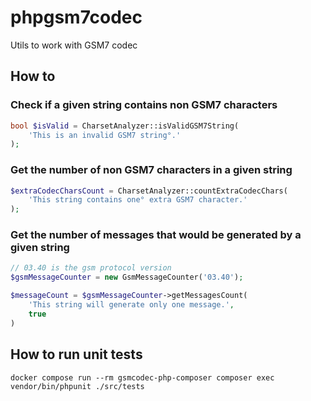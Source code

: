 # phpgsm7codec
Utils to work with GSM7 codec

## How to
### Check if a given string contains non GSM7 characters
```php
bool $isValid = CharsetAnalyzer::isValidGSM7String(
    'This is an invalid GSM7 string°.'
);
```

### Get the number of non GSM7 characters in a given string
```php
$extraCodecCharsCount = CharsetAnalyzer::countExtraCodecChars(
    'This string contains one° extra GSM7 character.'
);
```

### Get the number of messages that would be generated by a given string
```php
// 03.40 is the gsm protocol version
$gsmMessageCounter = new GsmMessageCounter('03.40');

$messageCount = $gsmMessageCounter->getMessagesCount(
    'This string will generate only one message.',
    true
)
```

## How to run unit tests
```
docker compose run --rm gsmcodec-php-composer composer exec vendor/bin/phpunit ./src/tests
```
